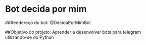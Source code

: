 # Bot decida por mim
###endereço do bot: @DecidaPorMimBot

##Objetivo do projeto:
Aprender a desenvolver bots para telegram utilizando-se do Python
